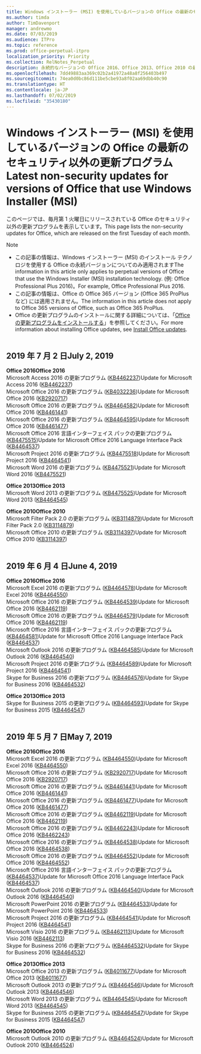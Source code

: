 ```yaml
---
title: Windows インストーラー (MSI) を使用しているバージョンの Office の最新のセキュリティ以外の更新プログラム
ms.author: timda
author: TimDavenport
manager: andrewmo
ms.date: 07/03/2019
ms.audience: ITPro
ms.topic: reference
ms.prod: office-perpetual-itpro
localization_priority: Priority
ms.collection: RelNotes_Perpetual
description: 永続的なバージョンの Office 2016、Office 2013、Office 2010 の最新のセキュリティ以外の更新プログラム情報へのリンクを IT 技術者に提供します
ms.openlocfilehash: 7dd49883aa369c02b2a41972a48a8f256403b497
ms.sourcegitcommit: 74ea0d0bc86d111be5cbe93a8f02aa69dbb40c90
ms.translationtype: HT
ms.contentlocale: ja-JP
ms.lasthandoff: 07/02/2019
ms.locfileid: "35430180"
---
```

# <a name="latest-non-security-updates-for-versions-of-office-that-use-windows-installer-msi"></a><span data-ttu-id="fc241-103">Windows インストーラー (MSI) を使用しているバージョンの Office の最新のセキュリティ以外の更新プログラム</span><span class="sxs-lookup"><span data-stu-id="fc241-103">Latest non-security updates for versions of Office that use Windows Installer (MSI)</span></span>

<span data-ttu-id="fc241-104">このページでは、毎月第 1 火曜日にリリースされている Office のセキュリティ以外の更新プログラムを表示しています。</span><span class="sxs-lookup"><span data-stu-id="fc241-104">This page lists the non-security updates for Office, which are released on the first Tuesday of each month.</span></span>

> [!NOTE]
> - <span data-ttu-id="fc241-105">この記事の情報は、Windows インストーラー (MSI) のインストール テクノロジを使用する Office の永続バージョンについてのみ適用されます</span><span class="sxs-lookup"><span data-stu-id="fc241-105">The information in this article only applies to perpetual versions of Office that use the Windows Installer (MSI) installation technology.</span></span> <span data-ttu-id="fc241-106">(例: Office Professional Plus 2016)。</span><span class="sxs-lookup"><span data-stu-id="fc241-106">For example, Office Professional Plus 2016.</span></span>
> - <span data-ttu-id="fc241-107">この記事の情報は、Office の Office 365 バージョン (Office 365 ProPlus など) には適用されません。</span><span class="sxs-lookup"><span data-stu-id="fc241-107">The information in this article does not apply to Office 365 versions of Office, such as Office 365 ProPlus.</span></span>
> - <span data-ttu-id="fc241-108">Office の更新プログラムのインストールに関する詳細については、「[Office の更新プログラムをインストールする](https://support.office.com/article/2ab296f3-7f03-43a2-8e50-46de917611c5)」を参照してください。</span><span class="sxs-lookup"><span data-stu-id="fc241-108">For more information about installing Office updates, see [Install Office updates](https://support.office.com/article/2ab296f3-7f03-43a2-8e50-46de917611c5).</span></span>
<br/><br/>

## <a name="july-2-2019"></a><span data-ttu-id="fc241-109">2019 年 7 月 2 日</span><span class="sxs-lookup"><span data-stu-id="fc241-109">July 2, 2019</span></span>

<span data-ttu-id="fc241-110">**Office 2016**</span><span class="sxs-lookup"><span data-stu-id="fc241-110">**Office 2016**</span></span><br/>
<span data-ttu-id="fc241-111">Microsoft Access 2016 の更新プログラム ([KB4462237](https://support.microsoft.com/help/4462237))</span><span class="sxs-lookup"><span data-stu-id="fc241-111">Update for Microsoft Access 2016 ([KB4462237](https://support.microsoft.com/help/4462237))</span></span><br/>
<span data-ttu-id="fc241-112">Microsoft Office 2016 の更新プログラム ([KB4032236](https://support.microsoft.com/help/4032236))</span><span class="sxs-lookup"><span data-stu-id="fc241-112">Update for Microsoft Office 2016 ([KB2920717](https://support.microsoft.com/help/4032236))</span></span><br/>
<span data-ttu-id="fc241-113">Microsoft Office 2016 の更新プログラム ([KB4464582](https://support.microsoft.com/help/4464582))</span><span class="sxs-lookup"><span data-stu-id="fc241-113">Update for Microsoft Office 2016 ([KB4461441](https://support.microsoft.com/help/4464582))</span></span><br/>
<span data-ttu-id="fc241-114">Microsoft Office 2016 の更新プログラム ([KB4464595](https://support.microsoft.com/help/4464595))</span><span class="sxs-lookup"><span data-stu-id="fc241-114">Update for Microsoft Office 2016 ([KB4461477](https://support.microsoft.com/help/4464595))</span></span><br/>
<span data-ttu-id="fc241-115">Microsoft Office 2016 言語インターフェイス パックの更新プログラム ([KB4475515](https://support.microsoft.com/help/4475515))</span><span class="sxs-lookup"><span data-stu-id="fc241-115">Update for Microsoft Office 2016 Language Interface Pack ([KB4464537](https://support.microsoft.com/help/4475515))</span></span><br/>
<span data-ttu-id="fc241-116">Microsoft Project 2016 の更新プログラム ([KB4475518](https://support.microsoft.com/help/4475518))</span><span class="sxs-lookup"><span data-stu-id="fc241-116">Update for Microsoft Project 2016 ([KB4464541](https://support.microsoft.com/help/4475518))</span></span><br/>
<span data-ttu-id="fc241-117">Microsoft Word 2016 の更新プログラム ([KB4475521](https://support.microsoft.com/help/4475521))</span><span class="sxs-lookup"><span data-stu-id="fc241-117">Update for Microsoft Word 2016 ([KB4475521](https://support.microsoft.com/help/4475521))</span></span><br/>


<span data-ttu-id="fc241-118">**Office 2013**</span><span class="sxs-lookup"><span data-stu-id="fc241-118">**Office 2013**</span></span><br/>
<span data-ttu-id="fc241-119">Microsoft Word 2013 の更新プログラム ([KB4475525](https://support.microsoft.com/help/4475525))</span><span class="sxs-lookup"><span data-stu-id="fc241-119">Update for Microsoft Word 2013 ([KB4464545](https://support.microsoft.com/help/4475525))</span></span><br/>


<span data-ttu-id="fc241-120">**Office 2010**</span><span class="sxs-lookup"><span data-stu-id="fc241-120">**Office 2010**</span></span><br/>
<span data-ttu-id="fc241-121">Microsoft Filter Pack 2.0 の更新プログラム ([KB3114879](https://support.microsoft.com/help/3114879))</span><span class="sxs-lookup"><span data-stu-id="fc241-121">Update for Microsoft Filter Pack 2.0 ([KB3114879](https://support.microsoft.com/help/3114879))</span></span><br/><span data-ttu-id="fc241-122">Microsoft Office 2010 の更新プログラム ([KB3114397](https://support.microsoft.com/help/3114397))</span><span class="sxs-lookup"><span data-stu-id="fc241-122">Update for Microsoft Office 2010 ([KB3114397](https://support.microsoft.com/help/3114397))</span></span><br/><br/>

## <a name="june-4-2019"></a><span data-ttu-id="fc241-123">2019 年 6 月 4 日</span><span class="sxs-lookup"><span data-stu-id="fc241-123">June 4, 2019</span></span>

<span data-ttu-id="fc241-124">**Office 2016**</span><span class="sxs-lookup"><span data-stu-id="fc241-124">**Office 2016**</span></span><br/>
<span data-ttu-id="fc241-125">Microsoft Excel 2016 の更新プログラム ([KB4464578](https://support.microsoft.com/help/4464578))</span><span class="sxs-lookup"><span data-stu-id="fc241-125">Update for Microsoft Excel 2016 ([KB4464550](https://support.microsoft.com/help/4464578))</span></span><br/>
<span data-ttu-id="fc241-126">Microsoft Office 2016 の更新プログラム ([KB4464539](https://support.microsoft.com/help/4464539))</span><span class="sxs-lookup"><span data-stu-id="fc241-126">Update for Microsoft Office 2016 ([KB4462119](https://support.microsoft.com/help/4464539))</span></span><br/>
<span data-ttu-id="fc241-127">Microsoft Office 2016 の更新プログラム ([KB4464579](https://support.microsoft.com/help/4464579))</span><span class="sxs-lookup"><span data-stu-id="fc241-127">Update for Microsoft Office 2016 ([KB4462119](https://support.microsoft.com/help/4464579))</span></span><br/>
<span data-ttu-id="fc241-128">Microsoft Office 2016 言語インターフェイス パックの更新プログラム ([KB4464581](https://support.microsoft.com/help/4464581))</span><span class="sxs-lookup"><span data-stu-id="fc241-128">Update for Microsoft Office 2016 Language Interface Pack ([KB4464537](https://support.microsoft.com/help/4464581))</span></span><br/>
<span data-ttu-id="fc241-129">Microsoft Outlook 2016 の更新プログラム ([KB4464585](https://support.microsoft.com/help/4464585))</span><span class="sxs-lookup"><span data-stu-id="fc241-129">Update for Microsoft Outlook 2016 ([KB4464540](https://support.microsoft.com/help/4464585))</span></span><br/>
<span data-ttu-id="fc241-130">Microsoft Project 2016 の更新プログラム ([KB4464589](https://support.microsoft.com/help/4464589))</span><span class="sxs-lookup"><span data-stu-id="fc241-130">Update for Microsoft Project 2016 ([KB4464541](https://support.microsoft.com/help/4464589))</span></span><br/>
<span data-ttu-id="fc241-131">Skype for Business 2016 の更新プログラム ([KB4464576](https://support.microsoft.com/help/4464576))</span><span class="sxs-lookup"><span data-stu-id="fc241-131">Update for Skype for Business 2016 ([KB4464532](https://support.microsoft.com/help/4464576))</span></span><br/>

<span data-ttu-id="fc241-132">**Office 2013**</span><span class="sxs-lookup"><span data-stu-id="fc241-132">**Office 2013**</span></span><br/>
<span data-ttu-id="fc241-133">Skype for Business 2015 の更新プログラム ([KB4464593](https://support.microsoft.com/help/4464593))</span><span class="sxs-lookup"><span data-stu-id="fc241-133">Update for Skype for Business 2015 ([KB4464547](https://support.microsoft.com/help/4464593))</span></span><br/>
<br/>
## <a name="may-7-2019"></a><span data-ttu-id="fc241-134">2019 年 5 月 7 日</span><span class="sxs-lookup"><span data-stu-id="fc241-134">May 7, 2019</span></span>

<span data-ttu-id="fc241-135">**Office 2016**</span><span class="sxs-lookup"><span data-stu-id="fc241-135">**Office 2016**</span></span><br/>
<span data-ttu-id="fc241-136">Microsoft Excel 2016 の更新プログラム ([KB4464550](https://support.microsoft.com/help/4464550))</span><span class="sxs-lookup"><span data-stu-id="fc241-136">Update for Microsoft Excel 2016 ([KB4464550](https://support.microsoft.com/help/4464550))</span></span><br/>
<span data-ttu-id="fc241-137">Microsoft Office 2016 の更新プログラム ([KB2920717](https://support.microsoft.com/help/2920717))</span><span class="sxs-lookup"><span data-stu-id="fc241-137">Update for Microsoft Office 2016 ([KB2920717](https://support.microsoft.com/help/2920717))</span></span><br/>
<span data-ttu-id="fc241-138">Microsoft Office 2016 の更新プログラム ([KB4461441](https://support.microsoft.com/help/4461441))</span><span class="sxs-lookup"><span data-stu-id="fc241-138">Update for Microsoft Office 2016 ([KB4461441](https://support.microsoft.com/help/4461441))</span></span><br/>
<span data-ttu-id="fc241-139">Microsoft Office 2016 の更新プログラム ([KB4461477](https://support.microsoft.com/help/4461477))</span><span class="sxs-lookup"><span data-stu-id="fc241-139">Update for Microsoft Office 2016 ([KB4461477](https://support.microsoft.com/help/4461477))</span></span><br/>
<span data-ttu-id="fc241-140">Microsoft Office 2016 の更新プログラム ([KB4462119](https://support.microsoft.com/help/4462119))</span><span class="sxs-lookup"><span data-stu-id="fc241-140">Update for Microsoft Office 2016 ([KB4462119](https://support.microsoft.com/help/4462119))</span></span><br/>
<span data-ttu-id="fc241-141">Microsoft Office 2016 の更新プログラム ([KB4462243](https://support.microsoft.com/help/4462243))</span><span class="sxs-lookup"><span data-stu-id="fc241-141">Update for Microsoft Office 2016 ([KB4462243](https://support.microsoft.com/help/4462243))</span></span><br/>
<span data-ttu-id="fc241-142">Microsoft Office 2016 の更新プログラム ([KB4464538](https://support.microsoft.com/help/4464538))</span><span class="sxs-lookup"><span data-stu-id="fc241-142">Update for Microsoft Office 2016 ([KB4464538](https://support.microsoft.com/help/4464538))</span></span><br/>
<span data-ttu-id="fc241-143">Microsoft Office 2016 の更新プログラム ([KB4464552](https://support.microsoft.com/help/4464552))</span><span class="sxs-lookup"><span data-stu-id="fc241-143">Update for Microsoft Office 2016 ([KB4464552](https://support.microsoft.com/help/4464552))</span></span><br/>
<span data-ttu-id="fc241-144">Microsoft Office 2016 言語インターフェイス パックの更新プログラム ([KB4464537](https://support.microsoft.com/help/4464537))</span><span class="sxs-lookup"><span data-stu-id="fc241-144">Update for Microsoft Office 2016 Language Interface Pack ([KB4464537](https://support.microsoft.com/help/4464537))</span></span><br/>
<span data-ttu-id="fc241-145">Microsoft Outlook 2016 の更新プログラム ([KB4464540](https://support.microsoft.com/help/4464540))</span><span class="sxs-lookup"><span data-stu-id="fc241-145">Update for Microsoft Outlook 2016 ([KB4464540](https://support.microsoft.com/help/4464540))</span></span><br/>
<span data-ttu-id="fc241-146">Microsoft PowerPoint 2016 の更新プログラム ([KB4464533](https://support.microsoft.com/help/4464533))</span><span class="sxs-lookup"><span data-stu-id="fc241-146">Update for Microsoft PowerPoint 2016 ([KB4464533](https://support.microsoft.com/help/4464533))</span></span><br/>
<span data-ttu-id="fc241-147">Microsoft Project 2016 の更新プログラム ([KB4464541](https://support.microsoft.com/help/4464541))</span><span class="sxs-lookup"><span data-stu-id="fc241-147">Update for Microsoft Project 2016 ([KB4464541](https://support.microsoft.com/help/4464541))</span></span><br/>
<span data-ttu-id="fc241-148">Microsoft Visio 2016 の更新プログラム ([KB4462113](https://support.microsoft.com/help/4462113))</span><span class="sxs-lookup"><span data-stu-id="fc241-148">Update for Microsoft Visio 2016 ([KB4462113](https://support.microsoft.com/help/4462113))</span></span><br/>
<span data-ttu-id="fc241-149">Skype for Business 2016 の更新プログラム ([KB4464532](https://support.microsoft.com/help/4464532))</span><span class="sxs-lookup"><span data-stu-id="fc241-149">Update for Skype for Business 2016 ([KB4464532](https://support.microsoft.com/help/4464532))</span></span><br/>

<span data-ttu-id="fc241-150">**Office 2013**</span><span class="sxs-lookup"><span data-stu-id="fc241-150">**Office 2013**</span></span><br/>
<span data-ttu-id="fc241-151">Microsoft Office 2013 の更新プログラム ([KB4011677](https://support.microsoft.com/help/4011677))</span><span class="sxs-lookup"><span data-stu-id="fc241-151">Update for Microsoft Office 2013 ([KB4011677](https://support.microsoft.com/help/4011677))</span></span><br/>
<span data-ttu-id="fc241-152">Microsoft Outlook 2013 の更新プログラム ([KB4464546](https://support.microsoft.com/help/4464546))</span><span class="sxs-lookup"><span data-stu-id="fc241-152">Update for Microsoft Outlook 2013 ([KB4464546](https://support.microsoft.com/help/4464546))</span></span><br/>
<span data-ttu-id="fc241-153">Microsoft Word 2013 の更新プログラム ([KB4464545](https://support.microsoft.com/help/4464545))</span><span class="sxs-lookup"><span data-stu-id="fc241-153">Update for Microsoft Word 2013 ([KB4464545](https://support.microsoft.com/help/4464545))</span></span><br/>
<span data-ttu-id="fc241-154">Skype for Business 2015 の更新プログラム ([KB4464547](https://support.microsoft.com/help/4464547))</span><span class="sxs-lookup"><span data-stu-id="fc241-154">Update for Skype for Business 2015 ([KB4464547](https://support.microsoft.com/help/4464547))</span></span><br/>

<span data-ttu-id="fc241-155">**Office 2010**</span><span class="sxs-lookup"><span data-stu-id="fc241-155">**Office 2010**</span></span><br/>
<span data-ttu-id="fc241-156">Microsoft Outlook 2010 の更新プログラム ([KB4464524](https://support.microsoft.com/help/4464524))</span><span class="sxs-lookup"><span data-stu-id="fc241-156">Update for Microsoft Outlook 2010 ([KB4464524](https://support.microsoft.com/help/4464524))</span></span>
